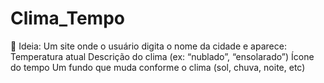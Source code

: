 # Clima_Tempo
🧠 Ideia: Um site onde o usuário digita o nome da cidade e aparece:  Temperatura atual  Descrição do clima (ex: “nublado”, “ensolarado”)  Ícone do tempo  Um fundo que muda conforme o clima (sol, chuva, noite, etc)
